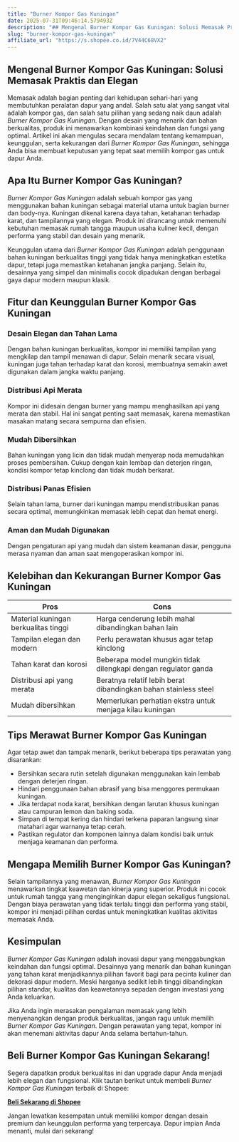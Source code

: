```yaml
---
title: "Burner Kompor Gas Kuningan"
date: 2025-07-31T09:46:14.579493Z
description: "## Mengenal Burner Kompor Gas Kuningan: Solusi Memasak Praktis dan Elegan..."
slug: "burner-kompor-gas-kuningan"
affiliate_url: "https://s.shopee.co.id/7V44C68VX2"
---
```

## Mengenal Burner Kompor Gas Kuningan: Solusi Memasak Praktis dan Elegan

Memasak adalah bagian penting dari kehidupan sehari-hari yang membutuhkan peralatan dapur yang andal. Salah satu alat yang sangat vital adalah kompor gas, dan salah satu pilihan yang sedang naik daun adalah *Burner Kompor Gas Kuningan*. Dengan desain yang menarik dan bahan berkualitas, produk ini menawarkan kombinasi keindahan dan fungsi yang optimal. Artikel ini akan mengulas secara mendalam tentang kemampuan, keunggulan, serta kekurangan dari *Burner Kompor Gas Kuningan*, sehingga Anda bisa membuat keputusan yang tepat saat memilih kompor gas untuk dapur Anda.

## Apa Itu Burner Kompor Gas Kuningan?

*Burner Kompor Gas Kuningan* adalah sebuah kompor gas yang menggunakan bahan kuningan sebagai material utama untuk bagian burner dan body-nya. Kuningan dikenal karena daya tahan, ketahanan terhadap karat, dan tampilannya yang elegan. Produk ini dirancang untuk memenuhi kebutuhan memasak rumah tangga maupun usaha kuliner kecil, dengan performa yang stabil dan desain yang menarik.

Keunggulan utama dari *Burner Kompor Gas Kuningan* adalah penggunaan bahan kuningan berkualitas tinggi yang tidak hanya meningkatkan estetika dapur, tetapi juga memastikan ketahanan jangka panjang. Selain itu, desainnya yang simpel dan minimalis cocok dipadukan dengan berbagai gaya dapur modern maupun klasik.

## Fitur dan Keunggulan Burner Kompor Gas Kuningan

### Desain Elegan dan Tahan Lama

Dengan bahan kuningan berkualitas, kompor ini memiliki tampilan yang mengkilap dan tampil menawan di dapur. Selain menarik secara visual, kuningan juga tahan terhadap karat dan korosi, membuatnya semakin awet digunakan dalam jangka waktu panjang.

### Distribusi Api Merata

Kompor ini didesain dengan burner yang mampu menghasilkan api yang merata dan stabil. Hal ini sangat penting saat memasak, karena memastikan masakan matang secara sempurna dan efisien.

### Mudah Dibersihkan

Bahan kuningan yang licin dan tidak mudah menyerap noda memudahkan proses pembersihan. Cukup dengan kain lembap dan deterjen ringan, kondisi kompor tetap kinclong dan tidak mudah berkarat.

### Distribusi Panas Efisien

Selain tahan lama, burner dari kuningan mampu mendistribusikan panas secara optimal, memungkinkan memasak lebih cepat dan hemat energi.

### Aman dan Mudah Digunakan

Dengan pengaturan api yang mudah dan sistem keamanan dasar, pengguna merasa nyaman dan aman saat mengoperasikan kompor ini.

## Kelebihan dan Kekurangan Burner Kompor Gas Kuningan

| **Pros**                                   | **Cons**                                   |
|--------------------------------------------|--------------------------------------------|
| Material kuningan berkualitas tinggi     | Harga cenderung lebih mahal dibandingkan bahan lain |
| Tampilan elegan dan modern               | Perlu perawatan khusus agar tetap kinclong |
| Tahan karat dan korosi                  | Beberapa model mungkin tidak dilengkapi dengan regulator ganda |
| Distribusi api yang merata              | Beratnya relatif lebih berat dibandingkan bahan stainless steel |
| Mudah dibersihkan                       | Memerlukan perhatian ekstra untuk menjaga kilau kuningan |

## Tips Merawat Burner Kompor Gas Kuningan

Agar tetap awet dan tampak menarik, berikut beberapa tips perawatan yang disarankan:

- Bersihkan secara rutin setelah digunakan menggunakan kain lembab dengan deterjen ringan.
- Hindari penggunaan bahan abrasif yang bisa menggores permukaan kuningan.
- Jika terdapat noda karat, bersihkan dengan larutan khusus kuningan atau campuran lemon dan baking soda.
- Simpan di tempat kering dan hindari terkena paparan langsung sinar matahari agar warnanya tetap cerah.
- Pastikan regulator dan komponen lainnya dalam kondisi baik untuk menjaga keamanan dan performa.

## Mengapa Memilih Burner Kompor Gas Kuningan?

Selain tampilannya yang menawan, *Burner Kompor Gas Kuningan* menawarkan tingkat keawetan dan kinerja yang superior. Produk ini cocok untuk rumah tangga yang menginginkan dapur elegan sekaligus fungsional. Dengan biaya perawatan yang tidak terlalu tinggi dan performa yang stabil, kompor ini menjadi pilihan cerdas untuk meningkatkan kualitas aktivitas memasak Anda.

## Kesimpulan

*Burner Kompor Gas Kuningan* adalah inovasi dapur yang menggabungkan keindahan dan fungsi optimal. Desainnya yang menarik dan bahan kuningan yang tahan karat menjadikannya pilihan favorit bagi para pecinta kuliner dan dekorasi dapur modern. Meski harganya sedikit lebih tinggi dibandingkan pilihan standar, kualitas dan keawetannya sepadan dengan investasi yang Anda keluarkan.

Jika Anda ingin merasakan pengalaman memasak yang lebih menyenangkan dengan produk berkualitas, jangan ragu untuk memilih *Burner Kompor Gas Kuningan*. Dengan perawatan yang tepat, kompor ini akan menemani aktivitas dapur Anda selama bertahun-tahun.

## Beli Burner Kompor Gas Kuningan Sekarang!

Segera dapatkan produk berkualitas ini dan upgrade dapur Anda menjadi lebih elegan dan fungsional. Klik tautan berikut untuk membeli *Burner Kompor Gas Kuningan* terbaik di Shopee:

[**Beli Sekarang di Shopee**](https://s.shopee.co.id/7V44C68VX2)

Jangan lewatkan kesempatan untuk memiliki kompor dengan desain premium dan keunggulan performa yang terpercaya. Dapur impian Anda menanti, mulai dari sekarang!